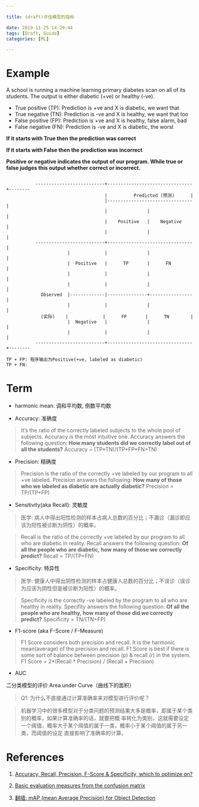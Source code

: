 ```yaml
---

title: (draft)评估模型的指标

date: 2019-11-25 14:29:44
tags: [Draft, Guide]
categories: [ML]

---
```


<!-- more -->

# Example

A school is running a machine learning primary diabetes scan on all of its students.
The output is either diabetic (+ve) or healthy (-ve).

- True positive (TP): Prediction is +ve and X is diabetic, we want that
- True negative (TN): Prediction is -ve and X is healthy, we want that too
- False positive (FP): Prediction is +ve and X is healthy, false alarm, bad
- False negative (FN): Prediction is -ve and X is diabetic, the worst

**If it starts with True then the prediction was correct**

**If it starts with False then the prediction was incorrect**

**Positive or negative indicates the output of our program. While true or false judges this output whether
correct or incorrect.**


```

           --------------------------+--------------------------------+--------
                                     |          Predicted (预测)      |
                                     |--------------------------------|
                                     |               |                |
                                     |    Positive   |    Negative    |
                                     |               |                |
           --------------------------+--------------------------------|
                       |             |               |                |
                       |  Positive   |      TP       |      FN        |
                       |             |               |                |
                       |             |               |                |
             Observed  |-------------|---------------+----------------|
                       |             |               |                |
             (实际)    |             |      FP       |      TN        |
                       |  Negative   |               |                |
                       |             |               |                |
           --------------------------+--------------------------------+--------

TP + FP: 程序输出为Positive(+ve, labeled as diabetic)
TP + FN: 
```



# Term

- harmonic mean: 调和平均数, 倒数平均数

- Accuracy: 准确度

> It’s the ratio of the correctly labeled subjects to the whole pool of subjects.
Accuracy is the most intuitive one.
Accuracy answers the following question: **How many students did we correctly label out of all the students?**
Accuracy = (TP+TN)/(TP+FP+FN+TN)

- Precision: 精确度

> Precision is the ratio of the correctly +ve labeled by our program to all +ve labeled.
Precision answers the following: **How many of those who we labeled as diabetic are actually diabetic?**
Precision = TP/(TP+FP)

- Sensitivity(aka Recall): 灵敏度

> 医学: 病人中得出阳性检测的样本占病人总数的百分比；不漏诊（漏诊即应该为阳性被诊断为阴性）的概率。

> Recall is the ratio of the correctly +ve labeled by our program to all who are diabetic in reality.
Recall answers the following question: **Of all the people who are diabetic, how many of those we correctly predict?**
Recall = TP/(TP+FN)

- Specificity: 特异性

> 医学: 健康人中得出阴性检测的样本占健康人总数的百分比；不误诊（误诊为应该为阴性但是被诊断为阳性）的概率。

> Specificity is the correctly -ve labeled by the program to all who are healthy in reality.
Specifity answers the following question: **Of all the people who are healthy, how many of those did we correctly predict?**
Specificity = TN/(TN+FP)

- F1-score (aka F-Score / F-Measure)

> F1 Score considers both precision and recall.
It is the harmonic mean(average) of the precision and recall.
F1 Score is best if there is some sort of balance between precision (p) & recall (r) in the system. 
F1 Score = 2*(Recall * Precision) / (Recall + Precision)

- AUC

二分类模型的评价 Area under Curve（曲线下的面积）

> Q1: 为什么不直接通过计算准确率来对模型进行评价呢？

> 机器学习中的很多模型对于分类问题的预测结果大多是概率，即属于某个类别的概率，如果计算准确率的话，就要把概
率转化为类别，这就需要设定一个阈值，概率大于某个阈值的属于一类，概率小于某个阈值的属于另一类，而阈值的设定
直接影响了准确率的计算。


# References

1. [Accuracy, Recall, Precision, F-Score & Specificity, which to optimize on?](https://towardsdatascience.com/accuracy-recall-precision-f-score-specificity-which-to-optimize-on-867d3f11124)

2. [Basic evaluation measures from the confusion matrix](https://classeval.wordpress.com/introduction/basic-evaluation-measures/)

3. [翻墙: mAP (mean Average Precision) for Object Detection](https://medium.com/@jonathan_hui/map-mean-average-precision-for-object-detection-45c121a31173)
